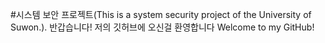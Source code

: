 #시스템 보안 프로젝트(This is a system security project of the University of Suwon.).
반갑습니다! 저의 깃허브에 오신걸 환영합니다
Welcome to my GitHub!

 
 
